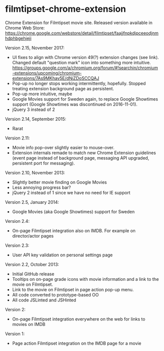 filmtipset-chrome-extension
===========================

Chrome Extension for Filmtipset movie site. Released version available in Chrome Web Store: https://chrome.google.com/webstore/detail/filmtipset/faajjfnpkdjpceeodjnmhdphbgehjeji

Version 2.15, November 2017:

 - UI fixes to align with Chrome version 49(?) extension changes (see link). Changed default "question mark" icon into something more intuitive. https://groups.google.com/a/chromium.org/forum/#!searchin/chromium-extensions/upcoming/chromium-extensions/7As9MKhav5E/dNiZDoSCCQAJ
 - Pop-up no longer stops working intermittently, hopefully. Stopped treating extension background page as persistent.
 - Pop-up more intuitive, maybe
 - Google Movies support for Sweden again, to replace Google Showtimes support (Google Showtimes was discontinued on 2016-11-01).  
 - jQuery 3 instead of 2

Version 2.14, September 2015:

- Rarat

Version 2.11:

- Movie info pop-over slightly easier to mouse-over.
- Extension internals remade to match new Chrome Extension guidelines (event page instead of background page, messaging API upgraded, persistent port for messaging).

Version 2.10, November 2013:

- Slightly better movie finding on Google Movies
- Less annoying progress bar?
- jQuery 2 instead of 1 since we have no need for IE support

Version 2.5, January 2014:

- Google Movies (aka Google Showtimes) support for Sweden

Version 2.4:

- On-page Filmtipset integration also on IMDB. For example on director/actor pages

Version 2.3:

- User API key validation on personal settings page

Version 2.2, October 2013:

- Initial GitHub release
- Tooltips on on-page grade icons with movie information and a link to the movie on Filmtipset. 
- Link to the movie on Filmtipset in page action pop-up menu.
- All code converted to prototype-based OO
- All code JSLinted and JSHinted

Version 2:

- On-page Filmtipset integration everywhere on the web for links to movies on IMDB

Version 1:

- Page action Filmtipset integration on the IMDB page for a movie